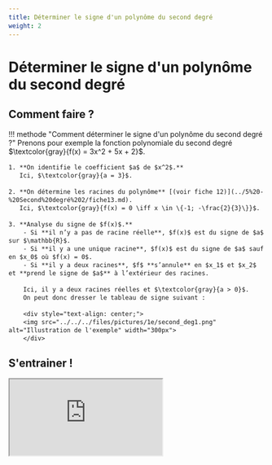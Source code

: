 ```yaml
---
title: Déterminer le signe d'un polynôme du second degré
weight: 2
---
```


# Déterminer le signe d'un polynôme du second degré

## Comment faire ?

!!! methode "Comment déterminer le signe d'un polynôme du second degré ?"
    Prenons pour exemple la fonction polynomiale du second degré  
    $\textcolor{gray}{f(x) = 3x^2 + 5x + 2}$.

    1. **On identifie le coefficient $a$ de $x^2$.**  
       Ici, $\textcolor{gray}{a = 3}$.

    2. **On détermine les racines du polynôme** [(voir fiche 12)](../5%20-%20Second%20degré%202/fiche13.md).  
       Ici, $\textcolor{gray}{f(x) = 0 \iff x \in \{-1; -\frac{2}{3}\}}$.

    3. **Analyse du signe de $f(x)$.**  
        - Si **il n’y a pas de racine réelle**, $f(x)$ est du signe de $a$ sur $\mathbb{R}$.
        - Si **il y a une unique racine**, $f(x)$ est du signe de $a$ sauf en $x_0$ où $f(x) = 0$.
        - Si **il y a deux racines**, $f$ **s’annule** en $x_1$ et $x_2$ et **prend le signe de $a$** à l’extérieur des racines.  

        Ici, il y a deux racines réelles et $\textcolor{gray}{a > 0}$.  
        On peut donc dresser le tableau de signe suivant :

        <div style="text-align: center;">
        <img src="../../../files/pictures/1e/second_deg1.png" alt="Illustration de l'exemple" width="300px">
        </div>

## S'entrainer !

<iframe src="https://coopmaths.fr/alea/?EEEE2e0a294917ec15bf26f00f22272e13461dc313fa14610f2717ea0f1d17e612c726f117e60f2f181a2a762e5e0f1e2d0a13ff133612d112c72d9a2d9d2792200e139e1a400e8714d616982bb2276327802e03278029530e8714d813f2139e197e2c7a263929542b042766112027b82bab271c2756288f0e8714d813f2139e197e" class="exerciseur" allowfullscreen></iframe>